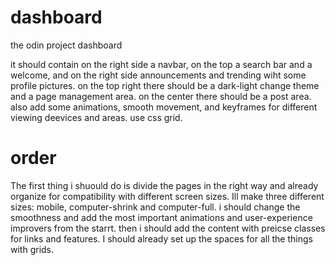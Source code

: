 # dashboard
the odin project dashboard

it should contain on the right side a navbar, on the top a search bar and a welcome, 
and on the right side announcements and trending wiht some profile pictures.
 on the top right there should be a dark-light change theme and a page management area.
  on the center there should be a post area. also add some animations, smooth movement, and keyframes for different viewing deevices and areas. use css grid.

# order

The first thing i shuould do is divide the pages in the right way and already organize for compatibility with different screen sizes. Ill make three different sizes: mobile, computer-shrink and computer-full. i should change the smoothness and add the most important animations and user-experience improvers from the starrt. then i should add the content with preicse classes for links and features. I should already set up the spaces for all the things with grids.
